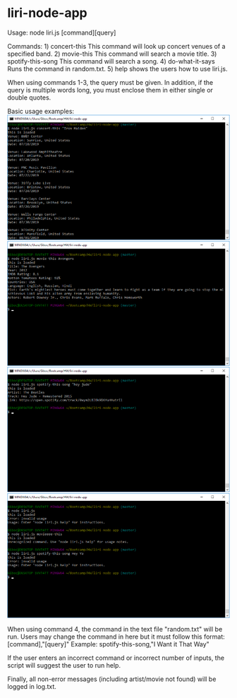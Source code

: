 # liri-node-app

Usage: node liri.js [command][query]

Commands: 
    1) concert-this
        This command will look up concert venues of a specified band.
    2) movie-this
        This command will search a movie title.
    3) spotify-this-song
        This command will search a song.
    4) do-what-it-says
        Runs the command in random.txt.
    5) help
        shows the users how to use liri.js.

When using commands 1-3, the query must be given. In addition, if the query is multiple words long, you must enclose them in either single or double quotes.

Basic usage examples:
    ![concert-this example](https://raw.githubusercontent.com/giboc/liri-node-app/master/screenshot/concert-this.png)
    ![movie-this example](https://raw.githubusercontent.com/giboc/liri-node-app/master/screenshot/movie-this.png)
    ![spotify example](https://raw.githubusercontent.com/giboc/liri-node-app/master/screenshot/spotify.png)
    ![error example](https://raw.githubusercontent.com/giboc/liri-node-app/master/screenshot/error.png)


When using command 4, the command in the text file "random.txt" will be run.  Users may change the command in here but it must follow this format:
    [command],"[query]"
Example:
    spotify-this-song,"I Want it That Way"

If the user enters an incorrect command or incorrect number of inputs, the script will suggest the user to run help.

Finally, all non-error messages (including artist/movie not found) will be logged in log.txt.
